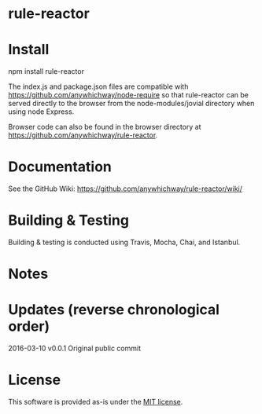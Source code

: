 # rule-reactor

# Install

npm install rule-reactor

The index.js and package.json files are compatible with https://github.com/anywhichway/node-require so that rule-reactor can be served directly to the browser from the node-modules/jovial directory when using node Express.

Browser code can also be found in the browser directory at https://github.com/anywhichway/rule-reactor.

# Documentation

See the GitHub Wiki: https://github.com/anywhichway/rule-reactor/wiki/

# Building & Testing

Building & testing is conducted using Travis, Mocha, Chai, and Istanbul.

# Notes


# Updates (reverse chronological order)


2016-03-10 v0.0.1 Original public commit

# License

This software is provided as-is under the [MIT license](http://opensource.org/licenses/MIT).